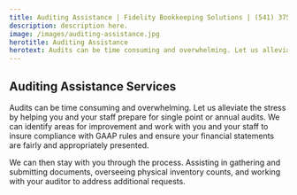 ```yaml
---
title: Auditing Assistance | Fidelity Bookkeeping Solutions | (541) 375-0954
description: description here.
image: /images/auditing-assistance.jpg
herotitle: Auditing Assistance
herotext: Audits can be time consuming and overwhelming. Let us alleviate the stress by helping you and your staff prepare for single point or annual audits.
---
```


## Auditing Assistance Services

Audits can be time consuming and overwhelming. Let us alleviate the stress by helping you and your staff prepare for single point or annual audits. We can identify areas for improvement and work with you and your staff to insure compliance with GAAP rules and ensure your financial statements are fairly and appropriately presented. 

We can then stay with you through the process.  Assisting in gathering and submitting documents, overseeing physical inventory counts, and working with your auditor to address additional requests.